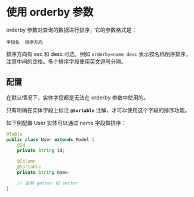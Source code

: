 # 使用 orderby 参数

orderby 参数对查询的数据进行排序，它的参数格式是：

`字段名  排序方向`

排序方向有 asc 和 desc 可选。例如 `orderby=name desc` 表示按名称倒序排序，注意中间的空格。多个排序字段使用英文逗号分隔。

## 配置

在默认情况下，实体字段都是无法在 orderby 参数中使用的。

只有明确在实体字段上标注 **`@Sortable`** 注解，才可以使用这个字段的排序功能。

如下例配置 User 实体可以通过 name 字段做排序：

```java
@Table
public class User extends Model {
    @Id
    private String id;

    @Column
    @Sortable
    private String name;

    // 省略 getter 和 setter
}
```